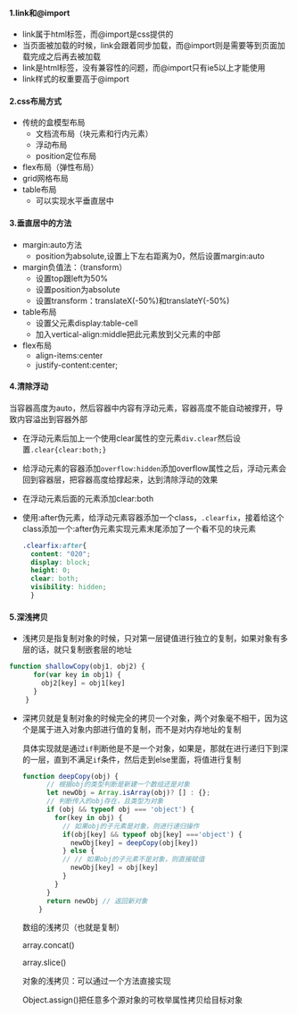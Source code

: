 #### 1.link和@import

- link属于html标签，而@import是css提供的
- 当页面被加载的时候，link会跟着同步加载，而@import则是需要等到页面加载完成之后再去被加载
- link是html标签，没有兼容性的问题，而@import只有ie5以上才能使用
- link样式的权重要高于@import

#### 2.css布局方式

- 传统的盒模型布局
  - 文档流布局（块元素和行内元素）
  - 浮动布局
  - position定位布局
- flex布局（弹性布局）
- grid网格布局
- table布局
  - 可以实现水平垂直居中

#### 3.垂直居中的方法

- margin:auto方法
  - position为absolute,设置上下左右距离为0，然后设置margin:auto
- margin负值法：（transform）
  - 设置top跟left为50%
  - 设置position为absolute
  - 设置transform：translateX(-50%)和translateY(-50%)
- table布局
  - 设置父元素display:table-cell
  - 加入vertical-align:middle把此元素放到父元素的中部
- flex布局
  - align-items:center
  - justify-content:center;

#### 4.清除浮动

当容器高度为auto，然后容器中内容有浮动元素，容器高度不能自动被撑开，导致内容溢出到容器外部

- 在浮动元素后加上一个使用clear属性的空元素`div.clear`然后设置`.clear{clear:both;}`

- 给浮动元素的容器添加`overflow:hidden`添加overflow属性之后，浮动元素会回到容器层，把容器高度给撑起来，达到清除浮动的效果

- 在浮动元素后面的元素添加clear:both

- 使用:after伪元素，给浮动元素容器添加一个class，`.clearfix`，接着给这个class添加一个:after伪元素实现元素末尾添加了一个看不见的块元素

  ```css
  .clearfix:after{
    content: "020"; 
    display: block; 
    height: 0; 
    clear: both; 
    visibility: hidden;  
    }
  ```

  

#### 5.深浅拷贝

- 浅拷贝是指复制对象的时候，只对第一层键值进行独立的复制，如果对象有多层的话，就只复制嵌套层的地址

```js
function shallowCopy(obj1, obj2) {
      for(var key in obj1) {
        obj2[key] = obj1[key]
      }
    }
```



- 深拷贝就是复制对象的时候完全的拷贝一个对象，两个对象毫不相干，因为这个是属于进入对象内部进行值的复制，而不是对内存地址的复制

  具体实现就是通过`if`判断他是不是一个对象，如果是，那就在进行递归下到深的一层，直到不满足`if`条件，然后走到else里面，将值进行复制

  ```js
  function deepCopy(obj) {
        // 根据obj的类型判断是新建一个数组还是对象
        let newObj = Array.isArray(obj)? [] : {};
        // 判断传入的obj存在，且类型为对象
        if (obj && typeof obj === 'object') {
          for(key in obj) {
            // 如果obj的子元素是对象，则进行递归操作
            if(obj[key] && typeof obj[key] ==='object') {
              newObj[key] = deepCopy(obj[key])
            } else {
            // // 如果obj的子元素不是对象，则直接赋值
              newObj[key] = obj[key]
            }
          }
        }
        return newObj // 返回新对象
      }
  ```

  数组的浅拷贝（也就是复制）

  array.concat()

  array.slice()

  对象的浅拷贝：可以通过一个方法直接实现

  Object.assign()把任意多个源对象的可枚举属性拷贝给目标对象

  

